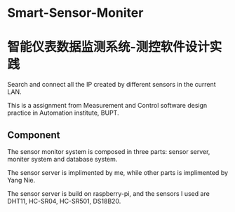 # Smart-Sensor-Moniter
# 智能仪表数据监测系统-测控软件设计实践
Search and connect all the IP created by different sensors in the current LAN.

This is a assignment from Measurement and Control software design practice in Automation institute, BUPT.

## Component

The sensor monitor system is composed in three parts: sensor server, moniter system and database system.

The sensor server is implimented by me, while other parts is implimented by Yang Nie. 

The sensor server is build on raspberry-pi, and the sensors I used are DHT11, HC-SR04, HC-SR501, DS18B20.
